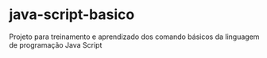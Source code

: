 # java-script-basico
Projeto para treinamento e aprendizado dos comando básicos da linguagem de programação Java Script
